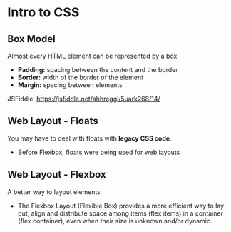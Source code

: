 # Intro to CSS

## Box Model
Almost every HTML element can be represented by a box

- **Padding:** spacing between the content and the border
- **Border:** width of the border of the element
- **Margin:** spacing between elements

JSFiddle: https://jsfiddle.net/ahhreggi/5uark268/14/

## Web Layout - Floats

You may have to deal with floats with **legacy CSS code**.

- Before Flexbox, floats were being used for web layouts

## Web Layout - Flexbox
A better way to layout elements

- The Flexbox Layout (Flexible Box) provides a more efficient way to lay out, align and distribute space among items (flex items) in a container (flex container), even when their size is unknown and/or dynamic.
